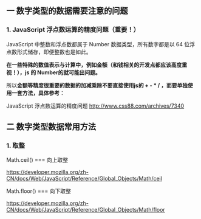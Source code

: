 ## 一 数字类型的数据需要注意的问题
### 1. JavaScript 浮点数运算的精度问题（重要！）
JavaScript 中整数和浮点数都属于 Number 数据类型，所有数字都是以 64 位浮点数形式储存，即便整数也是如此。 

**在一些特殊的数值表示与计算中，例如金额（和钱相关的开发点都应该高度重视！），js 的 Number的就可能出问题。**

所以**金额等精度很重要的数据的加减乘除不要直接使用js的 + - * / ，而要单独使用一套方法，具体参考**：

JavaScript 浮点数运算的精度问题
http://www.css88.com/archives/7340

## 二 数字类型数据常用方法
### 1. 取整 
Math.ceil() === 向上取整

https://developer.mozilla.org/zh-CN/docs/Web/JavaScript/Reference/Global_Objects/Math/ceil


Math.floor() === 向下取整

https://developer.mozilla.org/zh-CN/docs/Web/JavaScript/Reference/Global_Objects/Math/floor




